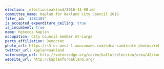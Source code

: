 ```yaml
---
election: _electionsoakland/2016-11-08.md
committee_name: Kaplan for Oakland City Council 2016
filer_id: '1381183'
is_accepted_expenditure_ceiling: true
is_incumbent: true
name: Rebecca Kaplan
occupation: City Council member At-Large
party_affiliation: Democrat
photo_url: https://s3-us-west-1.amazonaws.com/odca-candidate-photos/rebecca-kaplan.png
twitter_url: kaplan4oakland
votersedge_url: http://votersedge.org/ca/en/ballot/election/area/42/contests/contest/13234/candidate/130751?&county=Alameda%20County&election_authority_id=1
website_url: http://kaplanforoakland.org/
---
```

